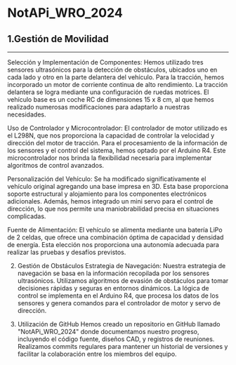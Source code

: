 # NotAPi_WRO_2024

## 1.Gestión de Movilidad
------------------------------------------


Selección y Implementación de Componentes:
Hemos utilizado tres sensores ultrasónicos para la detección de obstáculos, ubicados uno en cada lado y otro en la parte delantera del vehículo. Para la tracción, hemos incorporado un motor de corriente continua de alto rendimiento. La tracción delantera se logra mediante una configuración de ruedas motrices. El vehículo base es un coche RC de dimensiones 15 x 8 cm, al que hemos realizado numerosas modificaciones para adaptarlo a nuestras necesidades.

Uso de Controlador y Microcontrolador:
El controlador de motor utilizado es el L298N, que nos proporciona la capacidad de controlar la velocidad y dirección del motor de tracción. Para el procesamiento de la información de los sensores y el control del sistema, hemos optado por el Arduino R4. Este microcontrolador nos brinda la flexibilidad necesaria para implementar algoritmos de control avanzados.

Personalización del Vehículo:
Se ha modificado significativamente el vehículo original agregando una base impresa en 3D. Esta base proporciona soporte estructural y alojamiento para los componentes electrónicos adicionales. Además, hemos integrado un mini servo para el control de dirección, lo que nos permite una maniobrabilidad precisa en situaciones complicadas.

Fuente de Alimentación:
El vehículo se alimenta mediante una batería LiPo de 2 celdas, que ofrece una combinación óptima de capacidad y densidad de energía. Esta elección nos proporciona una autonomía adecuada para realizar las pruebas y desafíos previstos.

2. Gestión de Obstáculos
Estrategia de Navegación:
Nuestra estrategia de navegación se basa en la información recopilada por los sensores ultrasónicos. Utilizamos algoritmos de evasión de obstáculos para tomar decisiones rápidas y seguras en entornos dinámicos. La lógica de control se implementa en el Arduino R4, que procesa los datos de los sensores y genera comandos para el controlador de motor y servo de dirección.

3. Utilización de GitHub
Hemos creado un repositorio en GitHub llamado "NotAPi_WRO_2024" donde documentamos nuestro progreso, incluyendo el código fuente, diseños CAD, y registros de reuniones. Realizamos commits regulares para mantener un historial de versiones y facilitar la colaboración entre los miembros del equipo.
